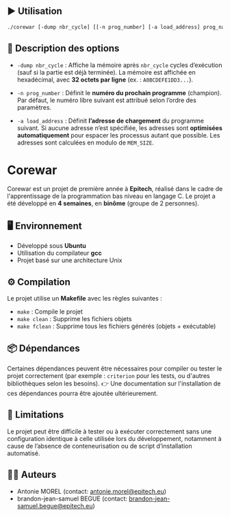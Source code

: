 ## ▶️ Utilisation

```bash
./corewar [-dump nbr_cycle] [[-n prog_number] [-a load_address] prog_name] ...
```

## 📖 Description des options

- `-dump nbr_cycle` : Affiche la mémoire après `nbr_cycle` cycles d’exécution (sauf si la partie est déjà terminée).
  La mémoire est affichée en hexadécimal, avec **32 octets par ligne** (ex. : `A0BCDEFE1DD3...`).

- `-n prog_number` : Définit le **numéro du prochain programme** (champion).
  Par défaut, le numéro libre suivant est attribué selon l’ordre des paramètres.

- `-a load_address` : Définit **l’adresse de chargement** du programme suivant.
  Si aucune adresse n’est spécifiée, les adresses sont **optimisées automatiquement** pour espacer les processus autant que possible.
  Les adresses sont calculées en modulo de `MEM_SIZE`.


# Corewar

Corewar est un projet de première année à **Epitech**, réalisé dans le cadre de l'apprentissage de la programmation bas niveau en langage C.
Le projet a été développé en **4 semaines**, en **binôme** (groupe de 2 personnes).

## 🖥️ Environnement

- Développé sous **Ubuntu**
- Utilisation du compilateur **gcc**
- Projet basé sur une architecture Unix

## ⚙️ Compilation

Le projet utilise un **Makefile** avec les règles suivantes :

- `make` : Compile le projet
- `make clean` : Supprime les fichiers objets
- `make fclean` : Supprime tous les fichiers générés (objets + exécutable)

## 📦 Dépendances

Certaines dépendances peuvent être nécessaires pour compiler ou tester le projet correctement (par exemple : `criterion` pour les tests, ou d'autres bibliothèques selon les besoins).
👉 Une documentation sur l'installation de ces dépendances pourra être ajoutée ultérieurement.

## 🚧 Limitations

Le projet peut être difficile à tester ou à exécuter correctement sans une configuration identique à celle utilisée lors du développement, notamment à cause de l’absence de conteneurisation ou de script d’installation automatisé.

## 👨‍💻 Auteurs

- Antonie MOREL (contact: antonie.morel@epitech.eu)
- brandon-jean-samuel BEGUE (contact: brandon-jean-samuel.begue@epitech.eu)
